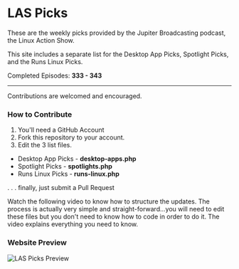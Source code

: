 LAS Picks
=========

These are the weekly picks provided by the Jupiter Broadcasting podcast, the Linux Action Show.

This site includes a separate list for the Desktop App Picks, Spotlight Picks, and the Runs Linux Picks.

Completed Episodes: **333 - 343**

---------------

Contributions are welcomed and encouraged.

### How to Contribute
1. You'll need a GitHub Account
2. Fork this repository to your account.
3. Edit the 3 list files.

- Desktop App Picks - **desktop-apps.php**
- Spotlight Picks - **spotlights.php**
- Runs Linux Picks - **runs-linux.php**
 
 . . . finally, just submit a Pull Request


Watch the following video to know how to structure the updates. The process is actually very simple and straight-forward...you will need to edit these files but you don't need to know how to code in order to do it. The video explains everything you need to know.

### Website Preview

![LAS Picks Preview](http://michaeltunnell.com/jb/picks/las-picks-preview.jpg)
